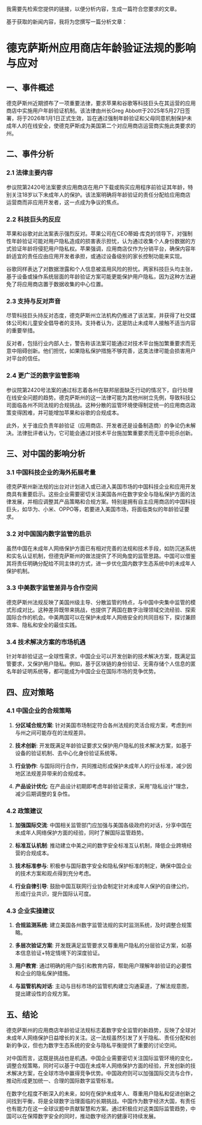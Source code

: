  我需要先检索您提供的链接，以便分析内容，生成一篇符合您要求的文章。

基于获取的新闻内容，我将为您撰写一篇分析文章：

# 德克萨斯州应用商店年龄验证法规的影响与应对

## 一、事件概述

德克萨斯州近期颁布了一项重要法律，要求苹果和谷歌等科技巨头在其运营的应用商店中实施用户年龄验证机制。该法律由州长Greg Abbott于2025年5月27日签署，将于2026年1月1日正式生效，旨在通过强制年龄验证和父母同意机制保护未成年人的在线安全，使德克萨斯成为美国第二个对应用商店运营商实施此类要求的州。

## 二、事件分析

### 2.1 法律主要内容

参议院第2420号法案要求应用商店在用户下载或购买应用程序前验证其年龄，特别关注18岁以下未成年人的保护。该法案明确将年龄验证的责任分配给应用商店运营商而非应用开发者，这一点成为争议的焦点。

### 2.2 科技巨头的反应

苹果和谷歌对此法案表示强烈反对。苹果公司在CEO蒂姆·库克的领导下，对强制性年龄验证可能对用户隐私造成的损害表示担忧，认为通过收集个人身份数据的方式验证年龄将侵犯用户隐私权。苹果强调，应用商店仅作为分销平台，确保内容年龄适宜的责任应由应用开发者承担，或通过设备级别的家长控制功能来实现。

谷歌同样表达了对数据泄露和个人信息被滥用风险的担忧。两家科技巨头均主张，基于设备或操作系统层面的年龄验证方案可能更能保护用户隐私，因为这种方法避免了将应用商店置于数据收集的中心位置。

### 2.3 支持与反对声音

尽管科技巨头持反对态度，德克萨斯州立法机构仍推进了该法案，并获得了社交媒体公司和儿童安全倡导者的支持。支持者认为，这是防止未成年人接触不适当内容的重要举措。

反对者，包括行业内部人士，警告称该法案可能通过对技术平台施加繁重要求而无意中阻碍创新。他们担忧，如果隐私保护措施不够完善，这类法律可能会损害用户对平台的信任。

### 2.4 更广泛的数字监管影响

参议院第2420号法案的通过标志着各州在联邦层面缺乏行动的情况下，自行处理在线安全问题的趋势。德克萨斯州的这一法律可能为其他州树立先例，导致科技公司面临各州不同法规的合规挑战。这种分散的监管环境使得制定统一的应用商店政策变得困难，并可能增加苹果和谷歌的合规成本。

此外，关于谁应负责年龄验证（应用商店、开发者还是设备制造商）的争论仍未解决。法律批评者认为，它可能会通过对技术平台施加繁重要求而无意中扼杀创新。

## 三、对中国的影响分析

### 3.1 中国科技企业的海外拓展考量

德克萨斯州新法规的出台对计划进入或已进入美国市场的中国科技企业和应用开发商具有重要启示。这些企业需要密切关注美国各州在数字安全与隐私保护方面的法律发展，并相应调整其产品策略和合规方案。特别是拥有自主应用商店的中国科技巨头，如华为、小米、OPPO等，若要进入美国市场，将面临类似的年龄验证要求。

### 3.2 对中国国内数字监管的启示

虽然中国在未成年人网络保护方面已有相对完善的法规和技术手段，如防沉迷系统和实名认证机制，但德克萨斯州的做法提供了不同角度的监管思路。中国可以借鉴其将责任明确分配给不同主体的方式，进一步优化国内数字生态系统中的未成年人保护机制。

### 3.3 中美数字监管差异与合作空间

德克萨斯州法规反映了美国州级主导、分散监管的特点，与中国中央集中监管的模式形成对比。这种差异既带来挑战，也提供了两国在数字治理领域交流经验、探索国际合作的机会。中美两国可以在保护未成年人网络安全的共同目标下，探讨兼顾效率、隐私和安全的最佳实践。

### 3.4 技术解决方案的市场机遇

针对年龄验证这一全球性需求，中国企业可以开发创新的技术解决方案，既满足监管要求，又保护用户隐私。例如，基于区块链的身份验证、无需存储个人信息的匿名年龄证明系统等，都可能成为中国企业在国际市场的竞争优势。

## 四、应对策略

### 4.1 中国企业的合规策略

1. **分区域合规方案**: 针对美国市场制定符合各州法规的灵活合规方案，考虑到州与州之间可能存在的法规差异。

2. **技术创新**: 开发既满足年龄验证要求又保护用户隐私的技术解决方案，如基于设备的验证机制、去中心化身份验证系统等。

3. **行业协作**: 与国际同行合作，共同推动形成保护未成年人的行业标准，减少因地区法规差异带来的合规成本。

4. **产品设计优化**: 在产品设计初期即考虑年龄验证需求，采用"隐私设计"理念，减少后期调整的复杂性。

### 4.2 政策建议

1. **加强国际交流**: 中国相关监管部门应加强与美国各级政府的对话，分享中国在未成年人网络保护方面的经验，同时了解国际监管趋势。

2. **标准互认机制**: 推动建立中美之间的数字安全标准互认机制，降低企业跨境经营的合规成本。

3. **技术标准参与**: 积极参与国际数字安全和隐私保护标准的制定，确保中国企业的技术方案和观点得到充分考虑。

4. **行业自律引导**: 鼓励中国互联网行业协会制定针对未成年人保护的自律公约，形成行业共识，提升国际认可度。

### 4.3 企业实操建议

1. **合规监测系统**: 建立美国各州数字监管法规的实时监测系统，及时调整合规策略。

2. **多层次验证方案**: 开发既满足监管要求又尊重用户隐私的分层验证方案，如基本信息验证+特定情境下的深度验证。

3. **用户教育**: 通过明确的用户指引和教育内容，帮助用户理解年龄验证的必要性和企业的隐私保护措施。

4. **与监管机构对话**: 主动与目标市场的监管机构建立沟通渠道，了解法规意图，提出建设性的合规方案。

## 五、结论

德克萨斯州的应用商店年龄验证法规标志着数字安全监管的新趋势，反映了全球对未成年人网络保护日益增长的关注。这一法规虽然引发了关于隐私、责任分配和创新的争议，但也为数字生态系统的安全与隐私平衡提供了重要的讨论空间。

对中国而言，这既是挑战也是机遇。中国企业需要密切关注国际监管环境的变化，调整合规策略，同时可以基于中国在未成年人网络保护方面的经验，开发创新的技术解决方案，在全球市场中赢得竞争优势。中国政府则可以加强国际交流与合作，推动形成更加统一、合理的国际数字监管标准。

在数字化程度不断深入的未来，如何在保护未成年人、尊重用户隐私和促进创新之间找到平衡，将是全球数字治理面临的长期挑战。中国作为数字经济大国，有责任也有能力在这一全球议题中贡献智慧和方案。通过积极应对这类国际监管趋势，中国可以在保障数字安全的同时，推动数字经济的健康可持续发展。